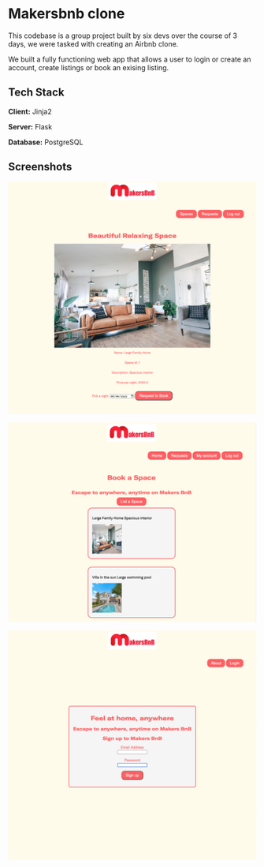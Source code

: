 
# Makersbnb clone

This codebase is a group project built by six devs over the course of 3 days, we were tasked with creating an Airbnb clone.

We built a fully functioning web app that allows a user to login or create an account, create listings or book an exising listing.


## Tech Stack

**Client:** Jinja2

**Server:** Flask

**Database:** PostgreSQL


## Screenshots

![App Screenshot](/screenshots/Screenshot%202023-10-13%20at%2009.31.07.png)

![App Screenshot](/screenshots/Screenshot%202023-10-13%20at%2009.30.43.png)

![App Screenshot](/screenshots/Screenshot%202023-10-13%20at%2009.27.14.png)